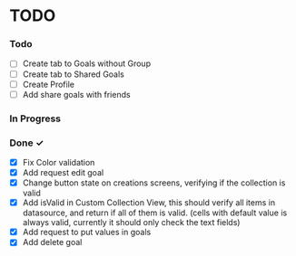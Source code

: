 # TODO

### Todo
- [ ] Create tab to Goals without Group
- [ ] Create tab to Shared Goals
- [ ] Create Profile
- [ ] Add share goals with friends

### In Progress

### Done ✓

- [x] Fix Color validation
- [x] Add request edit goal
- [x] Change button state on creations screens, verifying if the collection is valid
- [x] Add isValid in Custom Collection View, this should verify all items in datasource, and return if all of them is valid. (cells with default value is always valid, currently it should only check the text fields)
- [x] Add request to put values in goals
- [x] Add delete goal
